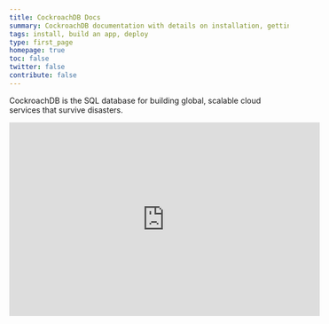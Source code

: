 ```yaml
---
title: CockroachDB Docs
summary: CockroachDB documentation with details on installation, getting started, building an app, deployment, orchestration, and more.
tags: install, build an app, deploy
type: first_page
homepage: true
toc: false
twitter: false
contribute: false
---
```


CockroachDB is the SQL database for building global, scalable cloud services that survive disasters.
<div class="landing-page">
  <div class="landing-page__tutorial">
    <a class="landing-page__tutorial--tile install" href="install-cockroachdb.html">
      <i class="landing-page__tutorial--tile-icon"></i>
      <span class="landing-page__tutorial--tile-label"></span>
    </a>
    <a class="landing-page__tutorial--tile start-cluster" href="start-a-local-cluster.html">
      <i class="landing-page__tutorial--tile-icon"></i>
      <span class="landing-page__tutorial--tile-label"></span>
    </a>
    <a class="landing-page__tutorial--tile build-app" href="build-an-app-with-cockroachdb.html">
      <i class="landing-page__tutorial--tile-icon"></i>
      <span class="landing-page__tutorial--tile-label"></span>
    </a>
  </div>
  <div class="landing-page__video-wrapper">
    <iframe width="560" height="349" src="https://www.youtube.com/embed/91IqMUwAdnc?rel=0&amp;showinfo=0" frameborder="0" allowfullscreen></iframe>
  </div>
</div>

